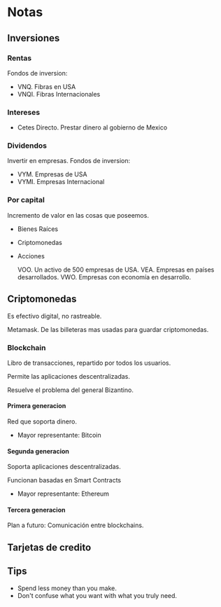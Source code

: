 # Notas
## Inversiones
### Rentas
Fondos de inversion:

- VNQ. Fibras en USA
- VNQI. Fibras Internacionales
### Intereses

- Cetes Directo. Prestar dinero al gobierno de Mexico
### Dividendos
Invertir en empresas.
Fondos de inversion:
- VYM. Empresas de USA
- VYMI. Empresas Internacional

### Por capital
Incremento de valor en las cosas que poseemos.
- Bienes Raíces
- Criptomonedas
- Acciones

    VOO. Un activo de 500 empresas de USA.
    VEA. Empresas en países desarrollados.
    VWO. Empresas con economía en desarrollo.

## Criptomonedas
Es efectivo digital, no rastreable.

Metamask. De las billeteras mas usadas para guardar criptomonedas.
### Blockchain
Libro de transacciones, repartido por todos los usuarios.

Permite las aplicaciones descentralizadas.

Resuelve el problema del general Bizantino.
#### Primera generacion
Red que soporta dinero.

- Mayor representante: Bitcoin

#### Segunda generacion
Soporta aplicaciones descentralizadas.

Funcionan basadas en Smart Contracts

- Mayor representante: Ethereum

#### Tercera generacion
Plan a futuro: Comunicación entre blockchains.
## Tarjetas de credito
## Tips
- Spend less money than you make.
- Don't confuse what you want with what you truly need.